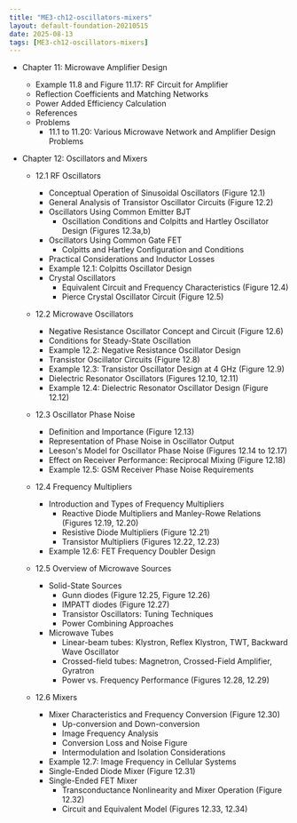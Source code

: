 ```yaml
---
title: "ME3-ch12-oscillators-mixers"
layout: default-foundation-20210515
date: 2025-08-13
tags: [ME3-ch12-oscillators-mixers]
---
```


- Chapter 11: Microwave Amplifier Design
  - Example 11.8 and Figure 11.17: RF Circuit for Amplifier
  - Reflection Coefficients and Matching Networks
  - Power Added Efficiency Calculation
  - References
  - Problems
    - 11.1 to 11.20: Various Microwave Network and Amplifier Design Problems

- Chapter 12: Oscillators and Mixers
  - 12.1 RF Oscillators
    - Conceptual Operation of Sinusoidal Oscillators (Figure 12.1)
    - General Analysis of Transistor Oscillator Circuits (Figure 12.2)
    - Oscillators Using Common Emitter BJT
      - Oscillation Conditions and Colpitts and Hartley Oscillator Design (Figures 12.3a,b)
    - Oscillators Using Common Gate FET
      - Colpitts and Hartley Configuration and Conditions
    - Practical Considerations and Inductor Losses
    - Example 12.1: Colpitts Oscillator Design
    - Crystal Oscillators
      - Equivalent Circuit and Frequency Characteristics (Figure 12.4)
      - Pierce Crystal Oscillator Circuit (Figure 12.5)
  
  - 12.2 Microwave Oscillators
    - Negative Resistance Oscillator Concept and Circuit (Figure 12.6)
    - Conditions for Steady-State Oscillation
    - Example 12.2: Negative Resistance Oscillator Design
    - Transistor Oscillator Circuits (Figure 12.8)
    - Example 12.3: Transistor Oscillator Design at 4 GHz (Figure 12.9)
    - Dielectric Resonator Oscillators (Figures 12.10, 12.11)
    - Example 12.4: Dielectric Resonator Oscillator Design (Figure 12.12)
  
  - 12.3 Oscillator Phase Noise
    - Definition and Importance (Figure 12.13)
    - Representation of Phase Noise in Oscillator Output
    - Leeson's Model for Oscillator Phase Noise (Figures 12.14 to 12.17)
    - Effect on Receiver Performance: Reciprocal Mixing (Figure 12.18)
    - Example 12.5: GSM Receiver Phase Noise Requirements
  
  - 12.4 Frequency Multipliers
    - Introduction and Types of Frequency Multipliers
      - Reactive Diode Multipliers and Manley-Rowe Relations (Figures 12.19, 12.20)
      - Resistive Diode Multipliers (Figure 12.21)
      - Transistor Multipliers (Figures 12.22, 12.23)
    - Example 12.6: FET Frequency Doubler Design

  - 12.5 Overview of Microwave Sources
    - Solid-State Sources
      - Gunn diodes (Figure 12.25, Figure 12.26)
      - IMPATT diodes (Figure 12.27)
      - Transistor Oscillators: Tuning Techniques
      - Power Combining Approaches
    - Microwave Tubes
      - Linear-beam tubes: Klystron, Reflex Klystron, TWT, Backward Wave Oscillator
      - Crossed-field tubes: Magnetron, Crossed-Field Amplifier, Gyratron
      - Power vs. Frequency Performance (Figures 12.28, 12.29)
  
  - 12.6 Mixers
    - Mixer Characteristics and Frequency Conversion (Figure 12.30)
      - Up-conversion and Down-conversion
      - Image Frequency Analysis
      - Conversion Loss and Noise Figure
      - Intermodulation and Isolation Considerations
    - Example 12.7: Image Frequency in Cellular Systems
    - Single-Ended Diode Mixer (Figure 12.31)
    - Single-Ended FET Mixer
      - Transconductance Nonlinearity and Mixer Operation (Figure 12.32)
      - Circuit and Equivalent Model (Figures 12.33, 12.34)
